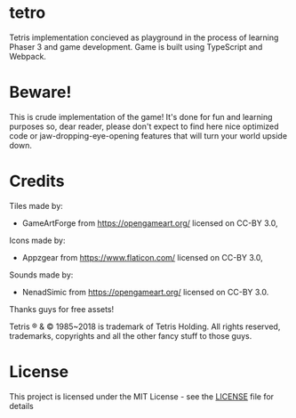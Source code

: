 # tetro
Tetris implementation concieved as playground in the process of learning Phaser 3 and game development. Game is built using TypeScript and Webpack.

# Beware!
This is crude implementation of the game! It's done for fun and learning purposes so, dear reader, please don't expect to find here nice optimized code or jaw-dropping-eye-opening features that will turn your world upside down. 

# Credits
Tiles made by: 
* GameArtForge from https://opengameart.org/ licensed on CC-BY 3.0,

Icons made by: 
* Appzgear from https://www.flaticon.com/ licensed on CC-BY 3.0,

Sounds made by:
* NenadSimic from https://opengameart.org/ licensed on CC-BY 3.0.

Thanks guys for free assets!

Tetris ® & © 1985~2018 is trademark of Tetris Holding. All rights reserved, trademarks, copyrights and all the other fancy stuff to those guys.

# License
This project is licensed under the MIT License - see the [LICENSE](LICENSE) file for details

